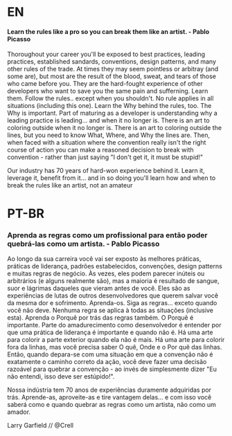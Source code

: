 # EN

#### Learn the rules like a pro so you can break them like an artist. - Pablo Picasso

Thoroughout your career you'll be exposed to best practices, leading practices, established sandards, conventions,
design patterns, and many other rules of the trade. At times they may seem pointless or arbitray (and some are), but most
are the result of the blood, sweat, and tears of those who came before you. They are the hard-fought experience
of other developers who want  to save you the same pain and sufferning. Learn them. Follow the rules.. except when you
shouldn't. No rule applies in all situations (including this one). Learn the Why behind the rules, too. The Why is important. Part of maturing
as a developer is understanding why a leading practice is leading... and when it no longer is. There is an art to coloring outside
when it no longer is. There is an art to coloring outside the lines, but you need to know What, Where, and Why the lines are. Then, when faced with
a situation where the convention really isn't the right course of action you can make a reasoned decision to break with convention - rather than just saying
"I don't get it, it must be stupid!"

Our industry has 70 years of hard-won experience behind it. Learn it, leverage it, benefit from it... and in so doing you'll learn how and when to break the rules
like an artist, not an amateur

# PT-BR

### Aprenda as regras como um profissional para então poder quebrá-las como um artista. - Pablo Picasso

Ao longo da sua carreira você vai ser exposto às melhores práticas, práticas de liderança, padrões estabelecidos, convenções, design patterns e muitas regras de negócio. Às vezes, eles podem parecer inúteis ou arbitrários (e alguns realmente são), mas a maioria é resultado de sangue, suor e lágrimas daqueles que vieram antes de você. Eles são as experiências de lutas de outros desenvolvedores que querem salvar você da mesma dor e sofrimento. Aprenda-os. Siga as regras... exceto quando você não deve. Nenhuma regra se aplica à todas as situações (inclusive esta). Aprenda o Porquê por trás das regras também. O Porquê é importante.
Parte do amadurecimento como desenvolvedor é entender por que uma prática de liderança é importante e quando não é. Há uma arte para colorir a parte exterior quando ela não é mais. Há uma arte para colorir fora da linhas, mas você precisa saber O quê, Onde e o Por quê das linhas. Então, quando depara-se com uma situação em que a convenção não é exatamente o caminho correto da ação, você deve fazer uma decisão razoável para quebrar a convenção - ao invés de simplesmente dizer "Eu não entendi, isso deve ser estúpido!".

Nossa indústria tem 70 anos de experiências duramente adquiridas por trás. Aprende-as, aproveite-as e tire vantagem delas... e com isso você saberá como e quando quebrar as regras como um artista, não como um amador.


Larry Garfield // @Crell
